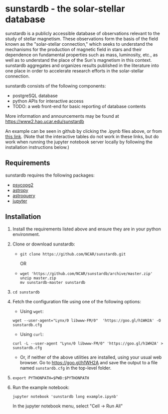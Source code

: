 # sunstardb - the solar-stellar database

sunstardb is a publicly accessible database of observations relevant
to the study of stellar magnetism. These observations form the basis
of the field known as the "solar-stellar connection," which seeks to
understand the mechanisms for the production of magnetic field in
stars and their dependence on fundamental properties such as mass,
luminosity, etc., as well as to understand the place of the Sun's
magnetism in this context. sunstardb aggregates and organizes results
published in the literature into one place in order to accelerate
research efforts in the solar-stellar connection.

sunstardb consists of the following components:

 * postgreSQL database
 * python APIs for interactive access
 * TODO: a web front-end for basic reporting of database contents

More information and announcements may be found at https://www2.hao.ucar.edu/sunstardb

An example can be seen in github by clicking the .ipynb files above,
or from [this
link](http://nbviewer.jupyter.org/github/NCAR/sunstardb/blob/master/sunstardb%20long%20example.ipynb).
(Note that the interactive tables do not work in these links, but do
work when running the jupyter notebook server locally by following the installation instructions below.)

## Requirements

sunstardb requires the following packages:

 * [psycopg2](http://initd.org/psycopg/)
 * [astropy](http://www.astropy.org)
 * [astroquery](https://astroquery.readthedocs.io)
 * [jupyter](http://jupyter.org)

## Installation

1. Install the requirements listed above and ensure they are in your python environment.
1. Clone or download sunstardb:
   * `git clone https://github.com/NCAR/sunstardb.git`

     OR
   * ```
     wget 'https://github.com/NCAR/sunstardb/archive/master.zip'
     unzip master.zip
     mv sunstardb-master sunstardb
     ```
1. `cd sunstardb`
1. Fetch the configuration file using one of the following options:
   * Using `wget`:

   `wget --user-agent="Lynx/0 libwww-FM/0"  'https://goo.gl/h1WH2A' -O sunstardb.cfg`  
   * Using `curl`:

   `curl -L --user-agent "Lynx/0 libwww-FM/0" 'https://goo.gl/h1WH2A' > sunstardb.cfg`  
   * Or, if neither of the above utilities are installed, using your
   usual web browser.  Go to https://goo.gl/h1WH2A and save the output
   to a file named `sunstardb.cfg` in the top-level folder.
1. `export PYTHONPATH=$PWD:$PYTHONPATH`
1. Run the example notebook:

   `jupyter notebook 'sunstardb long example.ipynb'`

   In the jupyter notebook menu, select "Cell -> Run All"
